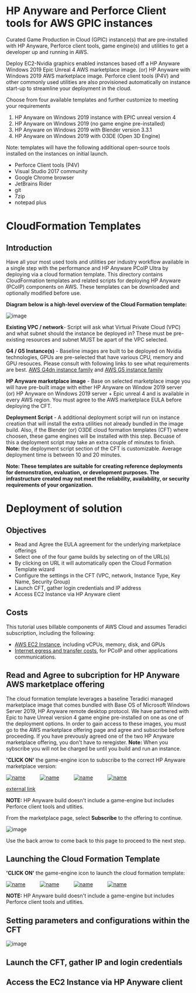 # HP Anyware and Perforce Client tools for AWS GPIC instances
Curated Game Production in Cloud (GPIC) instance(s) that are pre-installed with HP Anyware, Perforce client tools, game engine(s) and utilities to get a developer up and running in AWS.

Deploy EC2-Nvidia graphics enabled instances based off a HP Anyware Windows 2019 Epic Unreal 4 AWS marketplace image. (or) HP Anyware with Windows 2019 AWS marketplace image. Perforce client tools (P4V) and other commonly used utilities are also provisioned automatically on instance start-up to streamline your deployment in the cloud.

Choose from four available templates and further customize to meeting your requirements
1. HP Anyware on Windows 2019 instance with EPIC unreal version 4
2. HP Anyware on Windows 2019 (no game engine pre-installed)
3. HP Anyware on Windows 2019 with Blender version 3.3.1
4. HP Anyware on Windows 2019 with O3DE (Open 3D Engine)

Note: templates will have the following additional open-source tools installed on the instances on initial launch.
- Perforce Client tools (P4V)
- Visual Studio 2017 community
- Google Chrome browser
- JetBrains Rider
- git
- 7zip
- notepad plus


# CloudFormation Templates
## Introduction
Have all your most used tools and utilities per industry workflow available in a single step with the performance and HP Anyware PCoIP Ultra by deploying via a cloud formation template. 
This directory contains CloudFormation templates and related scripts for deploying HP Anyware (PCoIP) components on AWS. These templates can be downloaded and optionally modified before use.

**Diagram below is a high-level overview of the Cloud Formation template:**

 ![image](https://github.com/ChadSmithTeradici/PCoIP-Power-Tools-via-CFT/blob/main/GPIC-CFT-Parts.png?raw=true)
 
   **Existing VPC / network**- Script will ask what Virtual Private Cloud (VPC) and what subnet should the instance be deployed in? These must be pre-existing resources and subnet MUST be apart of the VPC selected.

   **G4 / G5 Instance(s)** - Baseline images are built to be deployed on Nvidia technologies, GPUs are pre-selected that have various CPU, memory and GPU resouces. Please consult with following links to see what requirements are best. [AWS G4dn instance family](https://aws.amazon.com/ec2/instance-types/g4/)  and [AWS G5 instance family](https://aws.amazon.com/ec2/instance-types/g5/)

  **HP Anyware marketplace image** - Base on selected marketplace image you will have pre-built image with either HP Anyware on Window 2019 server (or) HP Anyware on Windows 2019 server + Epic unreal 4 and is available in every AWS region. You must agree to the AWS marketplace EULA before deploying the CFT.
  
  **Deployment Script** - A additional deployment script will run on instance creation that will install the extra utilities not already bundled in the image build. Also, if the Blender (or) O3DE cloud formation templates (CFT) where choosen, these game engines will be installed with this step. Becuase of this a deployment script may take an extra couple of minutes to finish. **Note:** the deployment script section of the CFT is customizable. Average deployment time is between 10 and 20 minutes.


__Note: These templates are suitable for creating reference deployments for demonstration, evaluation, or development purposes. The infrastructure created may not meet the reliability, availability, or security requirements of your organization.__

# Deployment of solution

## Objectives

+ Read and Agree the EULA agreement for the underlying marketplace offerings
+ Select one of the four game builds by selecting on of the URL(s)
+ By clicking on URL it will automatically open the Cloud Formation Template wizard
+ Configure the settings in the CFT (VPC, network, Instance Type, Key Name, Security Group)
+ Launch CFT, gather login credentials and IP address
+ Access EC2 Instance via HP Anyware client

## Costs

This tutorial uses billable components of AWS Cloud and assumes Teradici subscription, including the following:
+   [AWS EC2 Instance](https://aws.amazon.com/pm/ec2/), including vCPUs, memory, disk, and GPUs
+   [Internet egress and transfer costs](https://aws.amazon.com/blogs/architecture/overview-of-data-transfer-costs-for-common-architectures/), for PCoIP and other applications communications.

## Read and Agree to subcription for HP Anyware AWS marketplace offering
The cloud formation template leverages a baseline Teradici managed marketplace image that comes bundled with Base OS of Microsoft Windows Server 2019, HP Anyware remote desktop protocol. We have partnered with Epic to have Unreal version 4 game engine pre-installed on one as one of the deployment options. In order to gain access to these images, you must go to the AWS marketplace offering page and agree and subscribe before proceeding. If you have prevously agreed one of the two HP Anyware marketplace offering, you don't have to reregister. **Note:** When you sybscribe you will not be charged be until you build and run an instance.
 
**'CLICK ON'** the game-engine icon to subscribe to the correct HP Anyware marketplace version: 

[![name](https://github.com/ChadSmithTeradici/PCoIP-Power-Tools-via-CFT/blob/main/Unreal-logo-small.png?raw=true)](https://aws.amazon.com/marketplace/pp/prodview-mj35z5mqzmanm?sr=0-5&ref_=beagle&applicationId=AWSMPContessa)  &emsp; &emsp;  [![name](https://github.com/ChadSmithTeradici/PCoIP-Power-Tools-via-CFT/blob/main/blender-small.png?raw=true)](https://aws.amazon.com/marketplace/pp/prodview-boeg6hiewus3o?sr=0-1&ref_=beagle&applicationId=AWSMPContessa)  &emsp; &emsp;  [![name](https://github.com/ChadSmithTeradici/PCoIP-Power-Tools-via-CFT/blob/main/o3DE-small.png?raw=true)](https://aws.amazon.com/marketplace/pp/prodview-boeg6hiewus3o?sr=0-1&ref_=beagle&applicationId=AWSMPContessa)  &emsp; &emsp;  [![name](https://github.com/ChadSmithTeradici/PCoIP-Power-Tools-via-CFT/blob/main/HPA-small.png)](https://aws.amazon.com/marketplace/pp/prodview-boeg6hiewus3o?sr=0-1&ref_=beagle&applicationId=AWSMPContessa)  

<a href="https://github.com/ChadSmithTeradici/PCoIP-Power-Tools-via-CFT/blob/main/HPA-small.png)](https://aws.amazon.com/marketplace/pp/prodview-boeg6hiewus3o?sr=0-1&ref_=beagle&applicationId=AWSMPContessa" target="_blank">external link</a>

**NOTE:** HP Anyware build doesn't include a game-engine but includes Perforce client tools and utlities. 

From the marketplace page, select **Subscribe** to the offering to continue.

![image](https://github.com/ChadSmithTeradici/PCoIP-Power-Tools-via-CFT/blob/main/Continue2Subscribe.png)

Use the back arrow to come back to this page to proceed to the next step.

## Launching the Cloud Formation Template


**'CLICK ON'** the game-engine icon to launch the cloud formation template: 

[![name](https://github.com/ChadSmithTeradici/PCoIP-Power-Tools-via-CFT/blob/main/Unreal-logo-small.png?raw=true)](https://console.aws.amazon.com/cloudformation/home?#/stacks/quickcreate?templateURL=https://hpagpicbucket4scripts.s3.us-west-2.amazonaws.com/HPA-UR4-PF-CFT.yml&stackName=hpaepic) &emsp; &emsp; [![name](https://github.com/ChadSmithTeradici/PCoIP-Power-Tools-via-CFT/blob/main/blender-small.png)](https://console.aws.amazon.com/cloudformation/home?#/stacks/quickcreate?templateURL=https://hpagpicbucket4scripts.s3.us-west-2.amazonaws.com/HPA-Blender-PF-CFT.yml&stackName=hpablender) &emsp; &emsp; [![name](https://github.com/ChadSmithTeradici/PCoIP-Power-Tools-via-CFT/blob/main/o3DE-small.png)](https://console.aws.amazon.com/cloudformation/home?#/stacks/quickcreate?templateURL=https://hpagpicbucket4scripts.s3.us-west-2.amazonaws.com/HPA-O3DE-PF-CFT.yml&stackName=hpao3de) &emsp; &emsp; [![name](https://github.com/ChadSmithTeradici/PCoIP-Power-Tools-via-CFT/blob/main/HPA-small.png)](https://console.aws.amazon.com/cloudformation/home?#/stacks/quickcreate?templateURL=https://hpagpicbucket4scripts.s3.us-west-2.amazonaws.com/HPA-PF-CFT.yml&stackName=hpagpic)

**NOTE:** HP Anyware build doesn't include a game-engine but includes Perforce client tools and utlities.

## Setting parameters and configurations within the CFT

![image](https://github.com/ChadSmithTeradici/PCoIP-Power-Tools-via-CFT/blob/main/CFT-Questions.png)

## Launch the CFT, gather IP and login credentials

## Access the EC2 Instance via HP Anyware client
